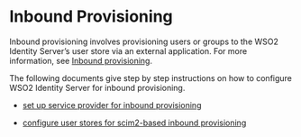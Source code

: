 # Inbound Provisioning 

Inbound provisioning involves provisioning users or groups to the WSO2 Identity Server’s user store via an external application. For more information, see [Inbound provisioning](insert-concept-link).

The following documents give step by step instructions on how to configure WSO2 Identity Server for inbound provisioning. 

- [set up service provider for inbound provisioning](../../guides/provisioning/set-up-sp-for-inbound-provisioning)

- [configure user stores for scim2-based inbound provisioning](../../guides/provisioning/configure-user-stores-for-scim2-based-inbound-provisioning)